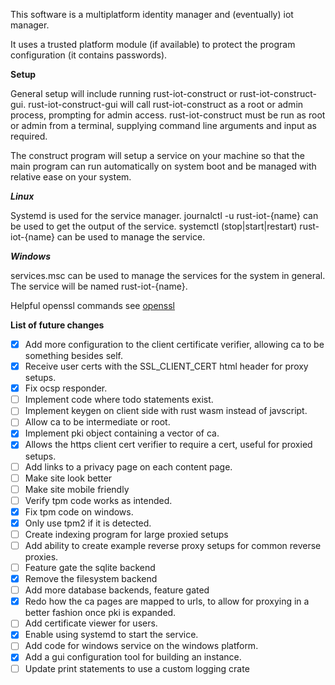 This software is a multiplatform identity manager and (eventually) iot manager.

It uses a trusted platform module (if available) to protect the program configuration (it contains passwords).

**Setup**

General setup will include running rust-iot-construct or rust-iot-construct-gui. rust-iot-construct-gui will call rust-iot-construct as a root or admin process, prompting for admin access. rust-iot-construct must be run as root or admin from a terminal, supplying command line arguments and input as required.

The construct program will setup a service on your machine so that the main program can run automatically on system boot and be managed with relative ease on your system.

***Linux***

Systemd is used for the service manager. journalctl -u rust-iot-{name} can be used to get the output of the service. systemctl (stop|start|restart) rust-iot-{name} can be used to manage the service.

***Windows***

services.msc can be used to manage the services for the system in general. The service will be named rust-iot-{name}.

Helpful openssl commands see [openssl](openssl.md)

**List of future changes**

- [x] Add more configuration to the client certificate verifier, allowing ca to be something besides self.
- [x] Receive user certs with the SSL_CLIENT_CERT html header for proxy setups.
- [x] Fix ocsp responder.
- [ ] Implement code where todo statements exist.
- [ ] Implement keygen on client side with rust wasm instead of javscript.
- [ ] Allow ca to be intermediate or root.
- [x] Implement pki object containing a vector of ca.
- [x] Allows the https client cert verifier to require a cert, useful for proxied setups.
- [ ] Add links to a privacy page on each content page.
- [ ] Make site look better
- [ ] Make site mobile friendly
- [ ] Verify tpm code works as intended.
- [x] Fix tpm code on windows.
- [x] Only use tpm2 if it is detected.
- [ ] Create indexing program for large proxied setups
- [ ] Add ability to create example reverse proxy setups for common reverse proxies.
- [ ] Feature gate the sqlite backend
- [x] Remove the filesystem backend
- [ ] Add more database backends, feature gated
- [x] Redo how the ca pages are mapped to urls, to allow for proxying in a better fashion once pki is expanded.
- [ ] Add certificate viewer for users.
- [x] Enable using systemd to start the service.
- [ ] Add code for windows service on the windows platform.
- [x] Add a gui configuration tool for building an instance.
- [ ] Update print statements to use a custom logging crate